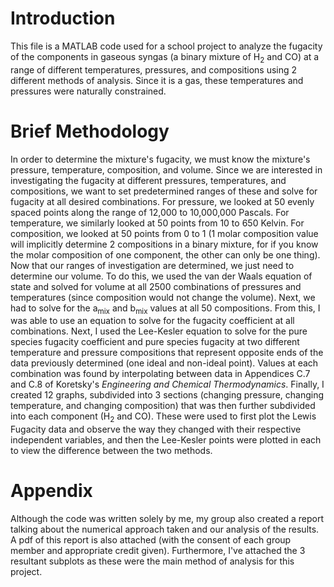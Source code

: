# Introduction
This file is a MATLAB code used for a school project to analyze the fugacity of the components in gaseous syngas (a binary mixture of H<sub>2</sub> and CO) at a range of different temperatures, pressures, and compositions using 2 different methods of analysis. Since it is a gas, these temperatures and pressures were naturally constrained.

# Brief Methodology
In order to determine the mixture's fugacity, we must know the mixture's pressure, temperature, composition, and volume. Since we are interested in investigating the fugacity at different pressures, temperatures, and compositions, we want to set predetermined ranges of these and solve for fugacity at all desired combinations. For pressure, we looked at 50 evenly spaced points along the range of 12,000 to 10,000,000 Pascals. For temperature, we similarly looked at 50 points from 10 to 650 Kelvin. For composition, we looked at 50 points from 0 to 1 (1 molar composition value will implicitly determine 2 compositions in a binary mixture, for if you know the molar composition of one component, the other can only be one thing). Now that our ranges of investigation are determined, we just need to determine our volume. To do this, we used the van der Waals equation of state and solved for volume at all 2500 combinations of pressures and temperatures (since composition would not change the volume). Next, we had to solve for the a<sub>mix</sub> and b<sub>mix</sub> values at all 50 compositions. From this, I was able to use an equation to solve for the fugacity coefficient at all combinations.
Next, I used the Lee-Kesler equation to solve for the pure species fugacity coefficient and pure species fugacity at two different temperature and pressure compositions that represent opposite ends of the data previously determined (one ideal and non-ideal point). Values at each combination was found by interpolating between data in Appendices C.7 and C.8 of Koretsky's _Engineering and Chemical Thermodynamics_.
Finally, I created 12 graphs, subdivided into 3 sections (changing pressure, changing temperature, and changing composition) that was then further subdivided into each component (H<sub>2</sub> and CO). These were used to first plot the Lewis Fugacity data and observe the way they changed with their respective independent variables, and then the Lee-Kesler points were plotted in each to view the difference between the two methods.

# Appendix
Although the code was written solely by me, my group also created a report talking about the numerical approach taken and our analysis of the results. A pdf of this report is also attached (with the consent of each group member and appropriate credit given). Furthermore, I've attached the 3 resultant subplots as these were the main method of analysis for this project.
